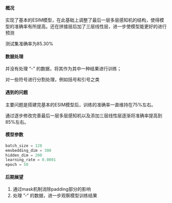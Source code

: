 #### 概况

实现了基本的ESIM模型，在此基础上调整了最后一层多层感知机的结构，使得模型的准确率有所提高。还在拼接层后加了三层线性层，进一步使模型能更好的进行预测

测试集准确率为85.30%

#### 数据处理

并没有处理 “-” 的数据，将其作为其中一种结果进行训练；

对一些符号进行分割处理，例如括号和引号之类

#### 遇到的问题

主要问题是搭建完基本的ESIM模型后，训练的准确率一直维持在75%左右。

通过逐步修改完善最后一层多层感知机以及添加三层线性层逐渐将准确率提高到85%左右。

#### 模型参数

```python
batch_size = 128
emvbedding_dim = 300
hidden_dim = 200
learning_rate = 0.0001
epoch = 50 
```

#### 后期展望

1. 通过mask机制消除padding部分的影响
2. 处理 ”-“ 的数据，进一步观察模型训练结果